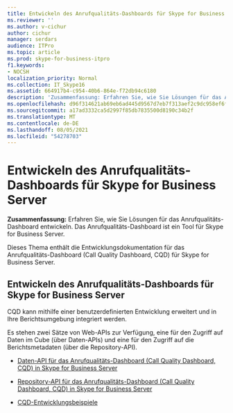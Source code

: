 ```yaml
---
title: Entwickeln des Anrufqualitäts-Dashboards für Skype for Business Server
ms.reviewer: ''
ms.author: v-cichur
author: cichur
manager: serdars
audience: ITPro
ms.topic: article
ms.prod: skype-for-business-itpro
f1.keywords:
- NOCSH
localization_priority: Normal
ms.collection: IT_Skype16
ms.assetid: 664917b4-c954-40b6-864e-f72db94c6180
description: 'Zusammenfassung: Erfahren Sie, wie Sie Lösungen für das Anrufqualitäts-Dashboard entwickeln. Das Anrufqualitäts-Dashboard ist ein Tool für Skype for Business Server.'
ms.openlocfilehash: d96f314621ab69eb6ad445d9567d7eb7f313aef2c9dc958ef6f93bed58d7eca9
ms.sourcegitcommit: a17ad3332ca5d2997f85db7835500d8190c34b2f
ms.translationtype: MT
ms.contentlocale: de-DE
ms.lasthandoff: 08/05/2021
ms.locfileid: "54278703"
---
```

# <a name="develop-call-quality-dashboard-for-skype-for-business-server"></a>Entwickeln des Anrufqualitäts-Dashboards für Skype for Business Server
 
**Zusammenfassung:** Erfahren Sie, wie Sie Lösungen für das Anrufqualitäts-Dashboard entwickeln. Das Anrufqualitäts-Dashboard ist ein Tool für Skype for Business Server.
  
Dieses Thema enthält die Entwicklungsdokumentation für das Anrufqualitäts-Dashboard (Call Quality Dashboard, CQD) für Skype for Business Server.
  
## <a name="develop-call-quality-dashboard-for-skype-for-business-server"></a>Entwickeln des Anrufqualitäts-Dashboards für Skype for Business Server

CQD kann mithilfe einer benutzerdefinierten Entwicklung erweitert und in Ihre Berichtsumgebung integriert werden. 
  
Es stehen zwei Sätze von Web-APIs zur Verfügung, eine für den Zugriff auf Daten im Cube (über Daten-APIs) und eine für den Zugriff auf die Berichtsmetadaten (über die Repository-API). 
  
- [Daten-API für das Anrufqualitäts-Dashboard (Call Quality Dashboard, CQD) in Skype for Business Server](data-api.md)
    
- [Repository-API für das Anrufqualitäts-Dashboard (Call Quality Dashboard, CQD) in Skype for Business Server](repository-api.md)
    
- [CQD-Entwicklungsbeispiele](cqd-development-samples.md)
    

